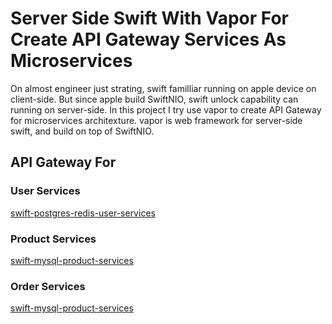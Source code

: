 # Server Side Swift With Vapor For Create API Gateway Services As Microservices

On almost engineer just strating, swift  familliar running on apple device on client-side. But since apple build SwiftNIO, swift unlock capability can running on server-side. In this project I try use vapor to create API Gateway for microservices architexture. vapor is web framework for server-side swift, and build on top of SwiftNIO.


## API Gateway For

### User Services
    
[swift-postgres-redis-user-services](https://github.com/sanengineer/microservices-swift-postgresql-user-services)

### Product Services

[swift-mysql-product-services](https://github.com/sanengineer/microservices-swift-postgresql-product-services)


### Order Services

[swift-mysql-product-services](https://github.com/sanengineer/microservices-nodejs-postgresql-order-services)

